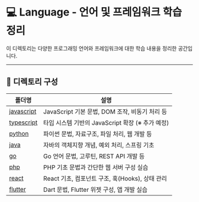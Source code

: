 # 💻 Language - 언어 및 프레임워크 학습 정리

이 디렉토리는 다양한 프로그래밍 언어와 프레임워크에 대한 학습 내용을 정리한 공간입니다.  

---

## 📂 디렉토리 구성

| 폴더명 | 설명 |
|--------|------|
| [javascript](./javascript) | JavaScript 기본 문법, DOM 조작, 비동기 처리 등 |
| [typescript](./typescript) | 타입 시스템 기반의 JavaScript 확장 (※ 추가 예정) |
| [python](./python) | 파이썬 문법, 자료구조, 파일 처리, 웹 개발 등 |
| [java](./java) | 자바의 객체지향 개념, 예외 처리, 스프링 기초 |
| [go](./go) | Go 언어 문법, 고루틴, REST API 개발 등 |
| [php](./php) | PHP 기초 문법과 간단한 웹 서버 구성 실습 |
| [react](./react) | React 기초, 컴포넌트 구조, 훅(Hooks), 상태 관리 |
| [flutter](./flutter) | Dart 문법, Flutter 위젯 구성, 앱 개발 실습 |
